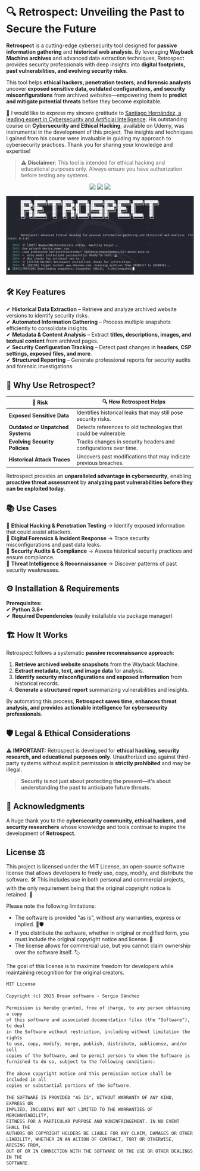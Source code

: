 # 🔍 **Retrospect: Unveiling the Past to Secure the Future**

**Retrospect** is a cutting-edge cybersecurity tool designed for **passive information gathering** and **historical web analysis**. By leveraging **Wayback Machine archives** and advanced data extraction techniques, Retrospect provides security professionals with deep insights into **digital footprints, past vulnerabilities, and evolving security risks**.  

This tool helps **ethical hackers, penetration testers, and forensic analysts** uncover **exposed sensitive data, outdated configurations, and security misconfigurations** from archived websites—empowering them to **predict and mitigate potential threats** before they become exploitable.  

🙏 I would like to express my sincere gratitude to [Santiago Hernández, a leading expert in Cybersecurity and Artificial Intelligence](https://www.udemy.com/user/shramos/). His outstanding course on **Cybersecurity and Ethical Hacking**, available on Udemy, was instrumental in the development of this project. The insights and techniques I gained from his course were invaluable in guiding my approach to cybersecurity practices. Thank you for sharing your knowledge and expertise!

> ⚠️ **Disclaimer**: This tool is intended for ethical hacking and educational purposes only. Always ensure you have authorization before testing any systems.

<p align="center">
  <img src="https://img.shields.io/badge/langchain-1C3C3C?style=for-the-badge&logo=langchain&logoColor=white" />
  <img src="https://img.shields.io/badge/Kali_Linux-557C94?style=for-the-badge&logo=kali-linux&logoColor=white" />
  <img src="https://img.shields.io/badge/Python-FFD43B?style=for-the-badge&logo=python&logoColor=blue" />
</p>

<p align="center">
  <img src="doc/screenshots/picture_1.PNG" />
</p>

## 🛠️ **Key Features**

✔ **Historical Data Extraction** – Retrieve and analyze archived website versions to identify security risks.  
✔ **Automated Information Gathering** – Process multiple snapshots efficiently to consolidate insights.  
✔ **Metadata & Content Analysis** – Extract **titles, descriptions, images, and textual content** from archived pages.  
✔ **Security Configuration Tracking** – Detect past changes in **headers, CSP settings, exposed files, and more**.  
✔ **Structured Reporting** – Generate professional reports for security audits and forensic investigations.  

## 🔎 **Why Use Retrospect?**

| 🚨 **Risk** | 🔍 **How Retrospect Helps** |
|------------|---------------------------|
| **Exposed Sensitive Data** | Identifies historical leaks that may still pose security risks. |
| **Outdated or Unpatched Systems** | Detects references to old technologies that could be vulnerable. |
| **Evolving Security Policies** | Tracks changes in security headers and configurations over time. |
| **Historical Attack Traces** | Uncovers past modifications that may indicate previous breaches. |

Retrospect provides an **unparalleled advantage in cybersecurity**, enabling **proactive threat assessment** by **analyzing past vulnerabilities before they can be exploited today**.  


## 📚 **Use Cases**

🔹 **Ethical Hacking & Penetration Testing** → Identify exposed information that could assist attackers.  
🔹 **Digital Forensics & Incident Response** → Trace security misconfigurations and past data leaks.  
🔹 **Security Audits & Compliance** → Assess historical security practices and ensure compliance.  
🔹 **Threat Intelligence & Reconnaissance** → Discover patterns of past security weaknesses.  


## ⚙️ **Installation & Requirements**

**Prerequisites:**  
✔ **Python 3.8+**  
✔ **Required Dependencies** (easily installable via package manager)  


## 🏗️ **How It Works**

Retrospect follows a systematic **passive reconnaissance approach**:  

1. **Retrieve archived website snapshots** from the Wayback Machine.  
2. **Extract metadata, text, and image data** for analysis.  
3. **Identify security misconfigurations and exposed information** from historical records.  
4. **Generate a structured report** summarizing vulnerabilities and insights.  

By automating this process, **Retrospect saves time, enhances threat analysis, and provides actionable intelligence for cybersecurity professionals**.  

## 🛡️ **Legal & Ethical Considerations**

⚠️ **IMPORTANT:** Retrospect is developed for **ethical hacking, security research, and educational purposes only**. Unauthorized use against third-party systems without explicit permission is **strictly prohibited** and may be illegal.  

> **Security is not just about protecting the present—it’s about understanding the past to anticipate future threats.**  

## 🙌 **Acknowledgments**

A huge thank you to the **cybersecurity community, ethical hackers, and security researchers** whose knowledge and tools continue to inspire the development of **Retrospect**.  

## License ⚖️

This project is licensed under the MIT License, an open-source software license that allows developers to freely use, copy, modify, and distribute the software. 🛠️ This includes use in both personal and commercial projects, with the only requirement being that the original copyright notice is retained. 📄

Please note the following limitations:

- The software is provided "as is", without any warranties, express or implied. 🚫🛡️
- If you distribute the software, whether in original or modified form, you must include the original copyright notice and license. 📑
- The license allows for commercial use, but you cannot claim ownership over the software itself. 🏷️

The goal of this license is to maximize freedom for developers while maintaining recognition for the original creators.

```
MIT License

Copyright (c) 2025 Dream software - Sergio Sánchez 

Permission is hereby granted, free of charge, to any person obtaining a copy
of this software and associated documentation files (the "Software"), to deal
in the Software without restriction, including without limitation the rights
to use, copy, modify, merge, publish, distribute, sublicense, and/or sell
copies of the Software, and to permit persons to whom the Software is
furnished to do so, subject to the following conditions:

The above copyright notice and this permission notice shall be included in all
copies or substantial portions of the Software.

THE SOFTWARE IS PROVIDED "AS IS", WITHOUT WARRANTY OF ANY KIND, EXPRESS OR
IMPLIED, INCLUDING BUT NOT LIMITED TO THE WARRANTIES OF MERCHANTABILITY,
FITNESS FOR A PARTICULAR PURPOSE AND NONINFRINGEMENT. IN NO EVENT SHALL THE
AUTHORS OR COPYRIGHT HOLDERS BE LIABLE FOR ANY CLAIM, DAMAGES OR OTHER
LIABILITY, WHETHER IN AN ACTION OF CONTRACT, TORT OR OTHERWISE, ARISING FROM,
OUT OF OR IN CONNECTION WITH THE SOFTWARE OR THE USE OR OTHER DEALINGS IN THE
SOFTWARE.
```
